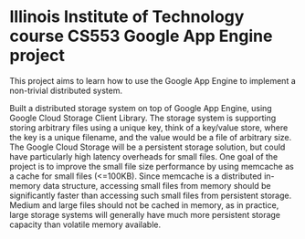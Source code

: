 # Illinois Institute of Technology course CS553 Google App Engine project


This project aims to learn how to use the Google App Engine to implement a non-trivial distributed system.

Built a distributed storage system on top of Google App Engine, using Google Cloud Storage Client Library. The storage system is supporting storing arbitrary files using a unique key, think of a key/value store, where the key is a unique filename, and the value would be a file of arbitrary size. 
The Google Cloud Storage will be a persistent storage solution, but could have particularly high latency overheads for small files. 
One goal of the project is to improve the small file size performance by using memcache as a cache for small files (<=100KB). Since memcache is a distributed in-memory data structure, accessing small files from memory should be significantly faster than accessing such small files from persistent storage. Medium and large files should not be cached in memory, as in practice, large storage systems will generally have much more persistent storage capacity than volatile memory available.
